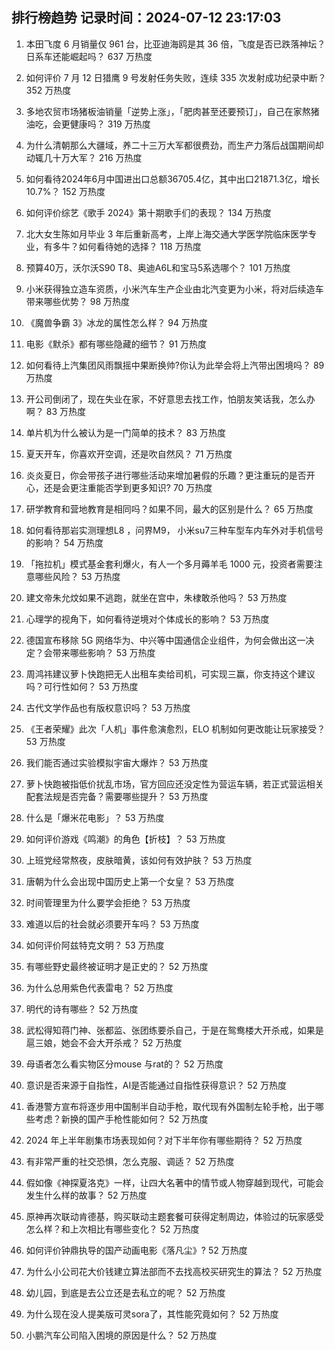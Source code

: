 
## 排行榜趋势 记录时间：2024-07-12 23:17:03
  
  1. 本田飞度 6 月销量仅 961 台，比亚迪海鸥是其 36 倍，飞度是否已跌落神坛？日系车还能崛起吗？ 637 万热度
    
  2. 如何评价 7 月 12 日猎鹰 9 号发射任务失败，连续 335 次发射成功纪录中断？ 352 万热度
    
  3. 多地农贸市场猪板油销量「逆势上涨」，「肥肉甚至还要预订」，自己在家熬猪油吃，会更健康吗？ 319 万热度
    
  4. 为什么清朝那么大疆域，养二十三万大军都很费劲，而生产力落后战国期间却动辄几十万大军？ 216 万热度
    
  5. 如何看待2024年6月中国进出口总额36705.4亿，其中出口21871.3亿，增长10.7%？ 152 万热度
    
  6. 如何评价综艺《歌手 2024》第十期歌手们的表现？ 134 万热度
    
  7. 北大女生陈如月毕业 3 年后重新高考，上岸上海交通大学医学院临床医学专业，有多牛？如何看待她的选择？ 118 万热度
    
  8. 预算40万，沃尔沃S90 T8、奥迪A6L和宝马5系选哪个？ 101 万热度
    
  9. 小米获得独立造车资质，小米汽车生产企业由北汽变更为小米，将对后续造车带来哪些优势？ 98 万热度
    
  10. 《魔兽争霸 3》冰龙的属性怎么样？ 94 万热度
    
  11. 电影《默杀》都有哪些隐藏的细节？ 91 万热度
    
  12. 如何看待上汽集团风雨飘摇中果断换帅?你认为此举会将上汽带出困境吗？ 89 万热度
    
  13. 开公司倒闭了，现在失业在家，不好意思去找工作，怕朋友笑话我，怎么办啊？ 83 万热度
    
  14. 单片机为什么被认为是一门简单的技术？ 83 万热度
    
  15. 夏天开车，你喜欢开空调，还是吹自然风？ 71 万热度
    
  16. 炎炎夏日，你会带孩子进行哪些活动来增加暑假的乐趣？更注重玩的是否开心，还是会更注重能否学到更多知识? 70 万热度
    
  17. 研学教育和营地教育是相同吗？如果不同，最大的区别是什么？ 65 万热度
    
  18. 如何看待那岩实测理想L8 ，问界M9， 小米su7三种车型车内车外对手机信号的影响？ 54 万热度
    
  19. 「拖拉机」模式基金套利爆火，有人一个多月薅羊毛 1000 元，投资者需要注意哪些风险？ 53 万热度
    
  20. 建文帝朱允炆如果不逃跑，就坐在宫中，朱棣敢杀他吗？ 53 万热度
    
  21. 心理学的视角下，如何看待逆境对个体成长的影响？ 53 万热度
    
  22. 德国宣布移除 5G 网络华为、中兴等中国通信企业组件，为何会做出这一决定？会带来哪些影响？ 53 万热度
    
  23. 周鸿祎建议萝卜快跑把无人出租车卖给司机，可实现三赢，你支持这个建议吗？可行性如何？ 53 万热度
    
  24. 古代文学作品也有版权意识吗？ 53 万热度
    
  25. 《王者荣耀》此次「人机」事件愈演愈烈，ELO 机制如何更改能让玩家接受？ 53 万热度
    
  26. 我们能否通过实验模拟宇宙大爆炸？ 53 万热度
    
  27. 萝卜快跑被指低价扰乱市场，官方回应还没定性为营运车辆，若正式营运相关配套法规是否完备？需要哪些提升？ 53 万热度
    
  28. 什么是「爆米花电影」？ 53 万热度
    
  29. 如何评价游戏《鸣潮》的角色【折枝】？ 53 万热度
    
  30. 上班党经常熬夜，皮肤暗黄，该如何有效护肤？ 53 万热度
    
  31. 唐朝为什么会出现中国历史上第一个女皇？ 53 万热度
    
  32. 时间管理里为什么要学会拒绝？ 53 万热度
    
  33. 难道以后的社会就必须要开车吗？ 53 万热度
    
  34. 如何评价阿兹特克文明？ 53 万热度
    
  35. 有哪些野史最终被证明才是正史的？ 52 万热度
    
  36. 为什么总用紫色代表雷电？ 52 万热度
    
  37. 明代的诗有哪些？ 52 万热度
    
  38. 武松得知蒋门神、张都监、张团练要杀自己，于是在鸳鸯楼大开杀戒，如果是扈三娘，她会不会大开杀戒？ 52 万热度
    
  39. 母语者怎么看实物区分mouse 与rat的？ 52 万热度
    
  40. 意识是否来源于自指性，AI是否能通过自指性获得意识？ 52 万热度
    
  41. 香港警方宣布将逐步用中国制半自动手枪，取代现有外国制左轮手枪，出于哪些考虑？新换的国产手枪性能如何？ 52 万热度
    
  42. 2024 年上半年剧集市场表现如何？对下半年你有哪些期待？ 52 万热度
    
  43. 有非常严重的社交恐惧，怎么克服、调适？ 52 万热度
    
  44. 假如像《神探夏洛克》一样，让四大名著中的情节或人物穿越到现代，可能会发生什么样的故事？ 52 万热度
    
  45. 原神再次联动肯德基，购买联动主题套餐可获得定制周边，体验过的玩家感受怎么样？和上次相比有哪些变化？ 52 万热度
    
  46. 如何评价钟鼎执导的国产动画电影《落凡尘》? 52 万热度
    
  47. 为什么小公司花大价钱建立算法部而不去找高校买研究生的算法？ 52 万热度
    
  48. 幼儿园，到底是去公立还是去私立的呢？ 52 万热度
    
  49. 为什么现在没人提美版可灵sora了，其性能究竟如何？ 52 万热度
    
  50. 小鹏汽车公司陷入困境的原因是什么？ 52 万热度
    